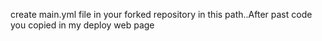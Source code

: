create main.yml file in your forked repository in this path..After past code you copied in my deploy web page
